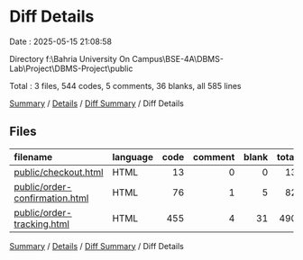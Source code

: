 # Diff Details

Date : 2025-05-15 21:08:58

Directory f:\\Bahria University On Campus\\BSE-4A\\DBMS-Lab\\Project\\DBMS-Project\\public

Total : 3 files,  544 codes, 5 comments, 36 blanks, all 585 lines

[Summary](results.md) / [Details](details.md) / [Diff Summary](diff.md) / Diff Details

## Files
| filename | language | code | comment | blank | total |
| :--- | :--- | ---: | ---: | ---: | ---: |
| [public/checkout.html](/public/checkout.html) | HTML | 13 | 0 | 0 | 13 |
| [public/order-confirmation.html](/public/order-confirmation.html) | HTML | 76 | 1 | 5 | 82 |
| [public/order-tracking.html](/public/order-tracking.html) | HTML | 455 | 4 | 31 | 490 |

[Summary](results.md) / [Details](details.md) / [Diff Summary](diff.md) / Diff Details